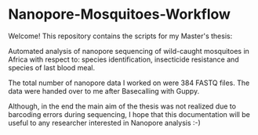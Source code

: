 # Nanopore-Mosquitoes-Workflow

Welcome! This repository contains the scripts for my Master's thesis:

Automated analysis of nanopore sequencing of wild-caught mosquitoes in Africa with respect to: species identification, insecticide resistance and species of last blood meal.

The total number of nanopore data I worked on were 384 FASTQ files. The data were handed over to me after Basecalling with Guppy.

Although, in the end the main aim of the thesis was not realized due to barcoding errors during sequencing,  I hope that this documentation will be useful to any researcher interested in Nanopore analysis :-)

